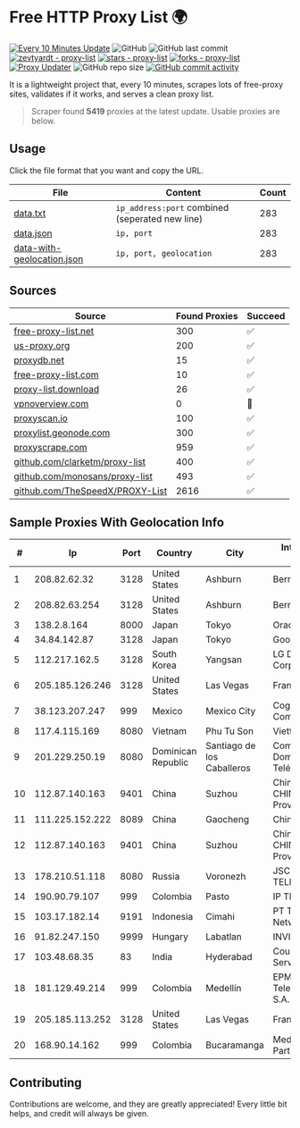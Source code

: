 
# Free HTTP Proxy List 🌍

[![Every 10 Minutes Update](https://github.com/mertguvencli/http-proxy-list/actions/workflows/main.yml/badge.svg?branch=main)](https://github.com/mertguvencli/http-proxy-list/actions/workflows/main.yml)
![GitHub](https://img.shields.io/github/license/mertguvencli/http-proxy-list)
![GitHub last commit](https://img.shields.io/github/last-commit/mertguvencli/http-proxy-list)
[![zevtyardt - proxy-list](https://img.shields.io/static/v1?label=zevtyardt&message=proxy-list&color=blue&logo=github)](https://github.com/zevtyardt/proxy-list "Go to GitHub repo")
[![stars - proxy-list](https://img.shields.io/github/stars/zevtyardt/proxy-list?style=social)](https://github.com/zevtyardt/proxy-list)
[![forks - proxy-list](https://img.shields.io/github/forks/zevtyardt/proxy-list?style=social)](https://github.com/zevtyardt/proxy-list)
[![Proxy Updater](https://github.com/zevtyardt/proxy-list/workflows/Proxy%20Updater/badge.svg)](https://github.com/zevtyardt/proxy-list/actions?query=workflow:"Proxy+Updater")
![GitHub repo size](https://img.shields.io/github/repo-size/zevtyardt/proxy-list)
[![GitHub commit activity](https://img.shields.io/github/commit-activity/m/zevtyardt/proxy-list?logo=commits)](https://github.com/zevtyardt/proxy-list/commits/main)

It is a lightweight project that, every 10 minutes, scrapes lots of free-proxy sites, validates if it works, and serves a clean proxy list.

> Scraper found **5419** proxies at the latest update. Usable proxies are below.

## Usage

Click the file format that you want and copy the URL.

|File|Content|Count|
|----|-------|-----|
|[data.txt](https://raw.githubusercontent.com/mertguvencli/http-proxy-list/main/proxy-list/data.txt)|`ip_address:port` combined (seperated new line)|283|
|[data.json](https://raw.githubusercontent.com/mertguvencli/http-proxy-list/main/proxy-list/data.json)|`ip, port`|283|
|[data-with-geolocation.json](https://raw.githubusercontent.com/mertguvencli/http-proxy-list/main/proxy-list/data-with-geolocation.json)|`ip, port, geolocation`|283|

## Sources

|Source|Found Proxies|Succeed|
|------|-------------|-------|
|[free-proxy-list.net](https://free-proxy-list.net)|300|✅|
|[us-proxy.org](https://www.us-proxy.org)|200|✅|
|[proxydb.net](http://proxydb.net)|15|✅|
|[free-proxy-list.com](https://free-proxy-list.com/?page=&port=&type%5B%5D=http&type%5B%5D=https&up_time=0&search=Search)|10|✅|
|[proxy-list.download](https://www.proxy-list.download/HTTP)|26|✅|
|[vpnoverview.com](https://vpnoverview.com/privacy/anonymous-browsing/free-proxy-servers)|0|🚫|
|[proxyscan.io](https://www.proxyscan.io)|100|✅|
|[proxylist.geonode.com](https://proxylist.geonode.com/api/proxy-list?limit=300&page=1&sort_by=lastChecked&sort_type=desc&protocols=http,https)|300|✅|
|[proxyscrape.com](https://api.proxyscrape.com/v2/?request=displayproxies&protocol=http&timeout=10000&country=all&ssl=all&anonymity=all)|959|✅|
|[github.com/clarketm/proxy-list](https://raw.githubusercontent.com/clarketm/proxy-list/master/proxy-list-raw.txt)|400|✅|
|[github.com/monosans/proxy-list](https://raw.githubusercontent.com/monosans/proxy-list/main/proxies/http.txt)|493|✅|
|[github.com/TheSpeedX/PROXY-List](https://raw.githubusercontent.com/TheSpeedX/PROXY-List/master/http.txt)|2616|✅|


## Sample Proxies With Geolocation Info

|#|Ip|Port|Country|City|Internet Service Provider|
|-|--|----|-------|----|-------------------------|
|1|208.82.62.32|3128|United States|Ashburn|Bernardi Sounds|
|2|208.82.63.254|3128|United States|Ashburn|Bernardi Sounds|
|3|138.2.8.164|8000|Japan|Tokyo|Oracle Corporation|
|4|34.84.142.87|3128|Japan|Tokyo|Google LLC|
|5|112.217.162.5|3128|South Korea|Yangsan|LG DACOM Corporation|
|6|205.185.126.246|3128|United States|Las Vegas|FranTech Solutions|
|7|38.123.207.247|999|Mexico|Mexico City|Cogent Communications|
|8|117.4.115.169|8080|Vietnam|Phu Tu Son|Viettel Corporation|
|9|201.229.250.19|8080|Dominican Republic|Santiago de los Caballeros|Compañía Dominicana de Teléfonos S. A.|
|10|112.87.140.163|9401|China|Suzhou|China Unicom CHINA169 Jiangsu Province Network|
|11|111.225.152.222|8089|China|Gaocheng|Chinanet|
|12|112.87.140.163|9401|China|Suzhou|China Unicom CHINA169 Jiangsu Province Network|
|13|178.210.51.118|8080|Russia|Voronezh|JSC KVANT-TELEKOM|
|14|190.90.79.107|999|Colombia|Pasto|IP TECHNOLOGIES|
|15|103.17.182.14|9191|Indonesia|Cimahi|PT Tinelo Digital Network|
|16|91.82.247.150|9999|Hungary|Labatlan|INVITEL Zrt.|
|17|103.48.68.35|83|India|Hyderabad|Country Online Services PVT LTD|
|18|181.129.49.214|999|Colombia|Medellín|EPM Telecomunicaciones S.A. E.S.P.|
|19|205.185.113.252|3128|United States|Las Vegas|FranTech Solutions|
|20|168.90.14.162|999|Colombia|Bucaramanga|Media Commerce Partners S.A|



## Contributing

Contributions are welcome, and they are greatly appreciated! Every
little bit helps, and credit will always be given.

